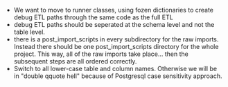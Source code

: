 

* We want to move to runner classes, using fozen dictionaries to create debug ETL paths through the same code as the full ETL
* debug ETL paths should be seperated at the schema level and not the table level. 
* there is a post_import_scripts in every subdirectory for the raw imports. Instead there should be one post_import_scripts directory for the whole project. This way, all of the raw imports take place... then the subsequent steps are all ordered correctly.
* Switch to all lower-case table and column names. Otherwise we will be in "double qquote hell" because of Postgresql case sensitivity approach. 

